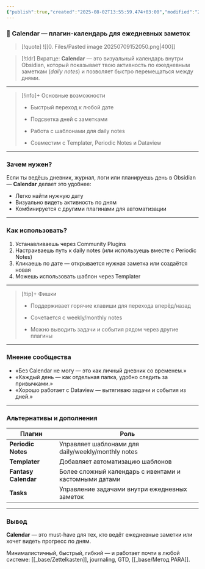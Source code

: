 ```yaml
---
{"publish":true,"created":"2025-08-02T13:55:59.474+03:00","modified":"2025-08-02T13:55:59.482+03:00","cssclasses":""}
---
```


### 📅 Calendar — плагин-календарь для ежедневных заметок

>[!quote] 
>![[0. Files/Pasted image 20250709152050.png|400]]

> [!tldr] Вкратце:
> **Calendar** — это визуальный календарь внутри Obsidian, который показывает твою активность по ежедневным заметкам (_daily notes_) и позволяет быстро перемещаться между днями. 

---

> [!info]+ Основные возможности
> 
> - Быстрый переход к любой дате
>     
> - Подсветка дней с заметками
>     
> - Работа с шаблонами для daily notes
>     
> - Совместим с Templater, Periodic Notes и Dataview
>     

---

### Зачем нужен?

Если ты ведёшь дневник, журнал, логи или планируешь день в Obsidian — **Calendar** делает это удобнее:

- Легко найти нужную дату
- Визуально видеть активность по дням
- Комбинируется с другими плагинами для автоматизации

---

### Как использовать?

1. Устанавливаешь через Community Plugins
2. Настраиваешь путь к daily notes (или используешь вместе с Periodic Notes)
3. Кликаешь по дате — открывается нужная заметка или создаётся новая
4. Можешь использовать шаблон через Templater

---

> [!tip]+ Фишки
> 
> - Поддерживает горячие клавиши для перехода вперёд/назад
>     
> - Сочетается с weekly/monthly notes
>     
> - Можно выводить задачи и события рядом через другие плагины
>     

---

### Мнение сообщества

- «Без Calendar не могу — это как личный дневник со временем.»
- «Каждый день — как отдельная папка, удобно следить за привычками.»
- «Хорошо работает с Dataview — вытягиваю задачи и события из дней.»

---

### Альтернативы и дополнения

|Плагин|Роль|
|---|---|
|**Periodic Notes**|Управляет шаблонами для daily/weekly/monthly notes|
|**Templater**|Добавляет автоматизацию шаблонов|
|**Fantasy Calendar**|Более сложный календарь с ивентами и кастомными датами|
|**Tasks**|Управление задачами внутри ежедневных заметок|

---

### Вывод

**Calendar** — это must-have для тех, кто ведёт ежедневные заметки или хочет видеть прогресс по дням.  

Минималистичный, быстрый, гибкий — и работает почти в любой системе: [[_base/Zettelkasten]], journaling, GTD, [[_base/Метод PARA]].

